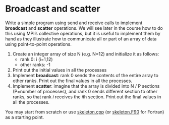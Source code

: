 <!-- Adapted from material by EPCC https://github.com/EPCCed/archer2-MPI-2020-05-14 -->

# Broadcast and scatter

Write a simple program using send and receive calls to implement **broadcast** and **scatter**
operations. We will see later in the course how to do this using MPI’s collective operations,
but it is useful to implement them by hand as they illustrate how to communicate all or part
of an array of data using point-to-point operations.

1. Create an integer array of size N (e.g. N=12) and initialize it as follows:
   - rank 0: i (i=1,12)
   - other ranks: -1
2. Print out the initial values in all the processes
3. Implement **broadcast**: rank 0 sends the contents of the entire array to other ranks.
   Print out the final values in all the processes.
4. Implement **scatter**: imagine that the array is divided into N / P sections (P=number of
   processes), and rank 0 sends different section to other ranks, so that rank *i* receives
   the *i*th section. Print out the final values in all the processes.


You may start from scratch or use [skeleton.cpp](c/skeleton.cpp) (or
[skeleton.F90](fortran/skeleton.F90) for Fortran) as a starting point.

